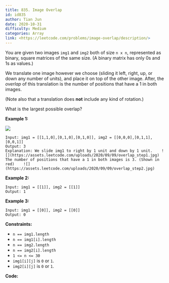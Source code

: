 ```yaml
---
title: 835. Image Overlap
id: id835
author: Tian Jun
date: 2020-10-31
difficulty: Medium
categories: Array
link: <https://leetcode.com/problems/image-overlap/description/>
---
```


You are given two images `img1` and `img2` both of size `n x n`, represented
as binary, square matrices of the same size. (A binary matrix has only 0s and
1s as values.)

We translate one image however we choose (sliding it left, right, up, or down
any number of units), and place it on top of the other image.  After, the
_overlap_ of this translation is the number of positions that have a 1 in both
images.

(Note also that a translation does **not** include any kind of rotation.)

What is the largest possible overlap?



**Example 1:**

![](https://assets.leetcode.com/uploads/2020/09/09/overlap1.jpg)
            
	Input: img1 = [[1,1,0],[0,1,0],[0,1,0]], img2 = [[0,0,0],[0,1,1],[0,0,1]]    
	Output: 3    
	Explanation: We slide img1 to right by 1 unit and down by 1 unit.    ![](https://assets.leetcode.com/uploads/2020/09/09/overlap_step1.jpg)    The number of positions that have a 1 in both images is 3. (Shown in red)    ![](https://assets.leetcode.com/uploads/2020/09/09/overlap_step2.jpg)    

**Example 2:**
            
	Input: img1 = [[1]], img2 = [[1]]    
	Output: 1    

**Example 3:**
            
	Input: img1 = [[0]], img2 = [[0]]    
	Output: 0    



**Constraints:**

  * `n == img1.length`
  * `n == img1[i].length`
  * `n == img2.length `
  * `n == img2[i].length`
  * `1 <= n <= 30`
  * `img1[i][j]` is `0` or `1`.
  * `img2[i][j]` is `0` or `1`.


**Code:**

